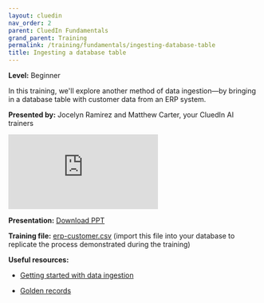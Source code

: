 ```yaml
---
layout: cluedin
nav_order: 2
parent: CluedIn Fundamentals
grand_parent: Training
permalink: /training/fundamentals/ingesting-database-table
title: Ingesting a database table
---
```


**Level:** Beginner

In this training, we'll explore another method of data ingestion—by bringing in a database table with customer data from an ERP system.

**Presented by:** Jocelyn Ramirez and Matthew Carter, your CluedIn AI trainers

<div class="videoFrame">
<iframe src="https://player.vimeo.com/video/1087769955?badge=0&amp;autopause=0&amp;player_id=0&amp;app_id=58479" frameborder="0" allow="autoplay; fullscreen; picture-in-picture; clipboard-write" title="CluedIn Fundamentals: Ingesting a database table"></iframe></div>

**Presentation:** <a href="../../../assets/other/training-ppt/ingesting-a-database-table.pptx" download>Download PPT</a>

**Training file:** <a href="../../../assets/other/erp-customer.csv" download>erp-customer.csv</a> (import this file into your database to replicate the process demonstrated during the training)

**Useful resources:**

- [Getting started with data ingestion](/getting-started/data-ingestion)

- [Golden records](/key-terms-and-features/golden-records)